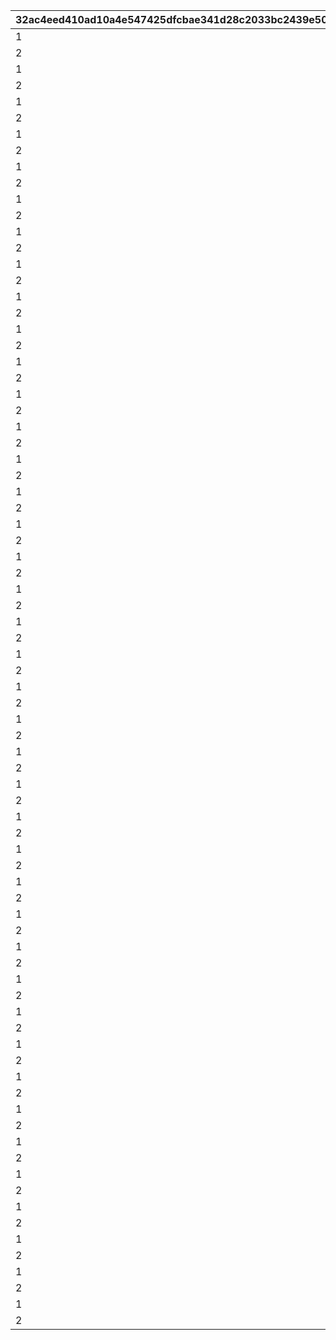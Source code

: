 |32ac4eed410ad10a4e547425dfcbae341d28c2033bc2439e5079fe4b52df9e0e|f11c809bf76163464bdcc4ea4d91db822dcffb4087f91708f7a66ca89fedff34|7f60283fc600bc2cd521ed540a2c7f5aecf27d331908a79d54ebcb98363c1dfd|b131ecca08d7a7b7aeb6a678f9574536ecf4748250f97c0cb622114d4f21f547|fbda3ee46c4c45d29f7110f4511c722ee4bf9145c5f95befdab395cc1af83d5f|687ba09430182968fa7beaf017c74dd2fec457e0e460748b400be6ed6dbc50c0|d276ef70f86ce13b7db04f313757bbb46d6701cfd9cbed98a437a5912c482782|aba667a956c4cbf226a1067811dd3ded80842e10420a52fce2e7f6b721d62223|bec30e90b80b64ad1b821aa239473560f5a6ba398a59d452c1a7e2a9e4c14d77|e6110b2cb7cf22d20690e43d60c1281ce1947ebd5684f34e8ff2ef9d3aaa8bdc|81da84fa54678bc8c6842d72e54cc420049d89145df26b7c1bb57ca7520e3184|eeaf49e26604995caa18116131c5fe423b053d99d5a1513fdcb4b1084d5bba3b|d514386c59283e2586e237e7333338f89dd8d7bc8dce03903689d95df83a5b61|
| --- | --- | --- | --- | --- | --- | --- | --- | --- | --- | --- | --- | --- |
|1|2018/04/20 4:59:59|2|1|2018/03/14 12:00:00|bgm_M90|1001|1|3|2018/03/19 11:59:00|2018/03/18 11:59:00|0|2018/03/21 5:00:00|
|2|2018/05/22 4:59:59|2|1|2018/04/13 12:00:00|bgm_M97|1002|1|4|2018/04/18 11:59:00|2018/04/17 11:59:00|1001|2018/04/20 5:00:00|
|1|2018/06/21 4:59:59|2|1|2018/05/15 12:00:00|bgm_M104|1003|1|5|2018/05/20 11:59:00|2018/05/19 11:59:00|1002|2018/05/22 5:00:00|
|2|2018/07/21 4:59:59|2|1|2018/06/14 12:00:00|bgm_M115|1004|1|6|2018/06/19 11:59:00|2018/06/18 11:59:00|1003|2018/06/21 5:00:00|
|1|2018/08/22 4:59:59|2|1|2018/07/14 12:00:00|bgm_M119|1005|1|7|2018/07/19 11:59:00|2018/07/18 11:59:00|1004|2018/07/21 5:00:00|
|2|2018/09/21 4:59:59|2|1|2018/08/15 12:00:00|bgm_M132|1006|1|8|2018/08/20 11:59:00|2018/08/19 11:59:00|1005|2018/08/22 5:00:00|
|1|2018/10/22 4:59:59|2|1|2018/09/14 12:00:00|bgm_M139|1007|1|9|2018/09/19 11:59:00|2018/09/18 11:59:00|1006|2018/09/21 5:00:00|
|2|2018/11/22 4:59:59|2|1|2018/10/15 12:00:00|bgm_M166|1008|1|10|2018/10/20 11:59:00|2018/10/19 11:59:00|1007|2018/10/22 5:00:00|
|1|2018/12/22 4:59:59|2|1|2018/11/15 12:00:00|bgm_M175|1009|1|11|2018/11/20 11:59:00|2018/11/19 11:59:00|1008|2018/11/22 5:00:00|
|2|2019/01/23 4:59:59|2|1|2018/12/15 12:00:00|bgm_M181|1010|1|12|2018/12/20 11:59:00|2018/12/19 11:59:00|1009|2018/12/22 5:00:00|
|1|2019/02/20 4:59:59|2|1|2019/01/16 12:00:00|bgm_M186|1011|1|1|2019/01/21 11:59:00|2019/01/20 11:59:00|1010|2019/01/23 5:00:00|
|2|2019/03/23 4:59:59|2|1|2019/02/13 12:00:00|bgm_M205|1012|1|2|2019/02/18 11:59:00|2019/02/17 11:59:00|1011|2019/02/20 5:00:00|
|1|2019/04/22 4:59:59|2|1|2019/03/16 12:00:00|bgm_M90|1013|1|3|2019/03/21 11:59:00|2019/03/20 11:59:00|1012|2019/03/23 5:00:00|
|2|2019/05/23 4:59:59|2|1|2019/04/15 12:00:00|bgm_M97|1014|1|4|2019/04/20 11:59:00|2019/04/19 11:59:00|1013|2019/04/22 5:00:00|
|1|2019/06/22 4:59:59|2|1|2019/05/16 12:00:00|bgm_M104|1015|1|5|2019/05/21 11:59:00|2019/05/20 11:59:00|1014|2019/05/23 5:00:00|
|2|2019/07/23 4:59:59|2|1|2019/06/15 12:00:00|bgm_M115|1016|1|6|2019/06/20 11:59:00|2019/06/19 11:59:00|1015|2019/06/22 5:00:00|
|1|2019/08/23 4:59:59|2|1|2019/07/16 12:00:00|bgm_M119|1017|1|7|2019/07/21 11:59:00|2019/07/20 11:59:00|1016|2019/07/23 5:00:00|
|2|2019/09/23 4:59:59|2|1|2019/08/16 12:00:00|bgm_M132|1018|1|8|2019/08/21 11:59:00|2019/08/20 11:59:00|1017|2019/08/23 5:00:00|
|1|2019/10/25 4:59:59|2|1|2019/09/16 12:00:00|bgm_M139|1019|1|9|2019/09/21 11:59:00|2019/09/20 11:59:00|1018|2019/09/23 5:00:00|
|2|2019/11/24 4:59:59|2|1|2019/10/18 12:00:00|bgm_M166|1020|1|10|2019/10/23 11:59:00|2019/10/22 11:59:00|1019|2019/10/25 5:00:00|
|1|2019/12/25 4:59:59|2|1|2019/11/17 12:00:00|bgm_M175|1021|1|11|2019/11/22 11:59:00|2019/11/21 11:59:00|1020|2019/11/24 5:00:00|
|2|2020/01/25 4:59:59|2|1|2019/12/18 12:00:00|bgm_M181|1022|1|12|2019/12/23 11:59:00|2019/12/22 11:59:00|1021|2019/12/25 5:00:00|
|1|2020/02/23 4:59:59|2|1|2020/01/18 12:00:00|bgm_M186|1023|1|1|2020/01/23 11:59:00|2020/01/22 11:59:00|1022|2020/01/25 5:00:00|
|2|2020/03/25 4:59:59|2|1|2020/02/16 12:00:00|bgm_M205|1024|1|2|2020/02/21 11:59:00|2020/02/20 11:59:00|1023|2020/02/23 5:00:00|
|1|2020/04/25 4:59:59|2|1|2020/03/18 12:00:00|bgm_M90|1025|1|3|2020/03/23 11:59:00|2020/03/22 11:59:00|1024|2020/03/25 5:00:00|
|2|2020/05/26 4:59:59|2|1|2020/04/18 12:00:00|bgm_M97|1026|1|4|2020/04/23 11:59:00|2020/04/22 11:59:00|1025|2020/04/25 5:00:00|
|1|2020/06/25 4:59:59|2|1|2020/05/19 12:00:00|bgm_M104|1027|1|5|2020/05/24 11:59:00|2020/05/23 11:59:00|1026|2020/05/26 5:00:00|
|2|2020/07/26 4:59:59|2|1|2020/06/18 12:00:00|bgm_M115|1028|1|6|2020/06/23 11:59:00|2020/06/22 11:59:00|1027|2020/06/25 5:00:00|
|1|2020/08/26 4:59:59|2|1|2020/07/19 12:00:00|bgm_M119|1029|1|7|2020/07/24 11:59:00|2020/07/23 11:59:00|1028|2020/07/26 5:00:00|
|2|2020/09/25 4:59:59|2|1|2020/08/19 12:00:00|bgm_M132|1030|1|8|2020/08/24 11:59:00|2020/08/23 11:59:00|1029|2020/08/26 5:00:00|
|1|2020/10/26 4:59:59|2|1|2020/09/18 12:00:00|bgm_M139|1031|1|9|2020/09/23 11:59:00|2020/09/22 11:59:00|1030|2020/09/25 5:00:00|
|2|2020/11/25 4:59:59|2|1|2020/10/19 12:00:00|bgm_M166|1032|1|10|2020/10/24 11:59:00|2020/10/23 11:59:00|1031|2020/10/26 5:00:00|
|1|2020/12/26 4:59:59|2|1|2020/11/18 12:00:00|bgm_M175|1033|1|11|2020/11/23 11:59:00|2020/11/22 11:59:00|1032|2020/11/25 5:00:00|
|2|2021/01/26 4:59:59|2|1|2020/12/19 12:00:00|bgm_M181|1034|1|12|2020/12/24 11:59:00|2020/12/23 11:59:00|1033|2020/12/26 5:00:00|
|1|2021/02/23 4:59:59|2|1|2021/01/19 12:00:00|bgm_M186|1035|1|1|2021/01/24 11:59:00|2021/01/23 11:59:00|1034|2021/01/26 5:00:00|
|2|2021/03/26 4:59:59|2|1|2021/02/16 12:00:00|bgm_M205|1036|1|2|2021/02/21 11:59:00|2021/02/20 11:59:00|1035|2021/02/23 5:00:00|
|1|2021/04/25 4:59:59|2|1|2021/03/19 12:00:00|bgm_M90|1037|1|3|2021/03/24 11:59:00|2021/03/23 11:59:00|1036|2021/03/26 5:00:00|
|2|2021/05/26 4:59:59|2|1|2021/04/18 12:00:00|bgm_M97|1038|1|4|2021/04/23 11:59:00|2021/04/22 11:59:00|1037|2021/04/25 5:00:00|
|1|2021/06/25 4:59:59|2|1|2021/05/19 12:00:00|bgm_M104|1039|1|5|2021/05/24 11:59:00|2021/05/23 11:59:00|1038|2021/05/26 5:00:00|
|2|2021/07/26 4:59:59|2|1|2021/06/18 12:00:00|bgm_M115|1040|1|6|2021/06/23 11:59:00|2021/06/22 11:59:00|1039|2021/06/25 5:00:00|
|1|2021/08/26 4:59:59|2|1|2021/07/19 12:00:00|bgm_M119|1041|1|7|2021/07/24 11:59:00|2021/07/23 11:59:00|1040|2021/07/26 5:00:00|
|2|2021/09/25 4:59:59|2|1|2021/08/19 12:00:00|bgm_M132|1042|1|8|2021/08/24 11:59:00|2021/08/23 11:59:00|1041|2021/08/26 5:00:00|
|1|2021/10/26 4:59:59|2|1|2021/09/18 12:00:00|bgm_M139|1043|1|9|2021/09/23 11:59:00|2021/09/22 11:59:00|1042|2021/09/25 5:00:00|
|2|2021/11/25 4:59:59|2|1|2021/10/19 12:00:00|bgm_M166|1044|1|10|2021/10/24 11:59:00|2021/10/23 11:59:00|1043|2021/10/26 5:00:00|
|1|2021/12/26 4:59:59|2|1|2021/11/18 12:00:00|bgm_M175|1045|1|11|2021/11/23 11:59:00|2021/11/22 11:59:00|1044|2021/11/25 5:00:00|
|2|2022/01/26 4:59:59|2|1|2021/12/19 12:00:00|bgm_M181|1046|1|12|2021/12/24 11:59:00|2021/12/23 11:59:00|1045|2021/12/26 5:00:00|
|1|2022/02/23 4:59:59|2|1|2022/01/19 12:00:00|bgm_M186|1047|1|1|2022/01/24 11:59:00|2022/01/23 11:59:00|1046|2022/01/26 5:00:00|
|2|2022/03/26 4:59:59|2|1|2022/02/16 12:00:00|bgm_M205|1048|1|2|2022/02/21 11:59:00|2022/02/20 11:59:00|1047|2022/02/23 5:00:00|
|1|2022/04/25 4:59:59|2|1|2022/03/19 12:00:00|bgm_M90|1049|1|3|2022/03/24 11:59:00|2022/03/23 11:59:00|1048|2022/03/26 5:00:00|
|2|2022/05/26 4:59:59|2|1|2022/04/18 12:00:00|bgm_M97|1050|1|4|2022/04/23 11:59:00|2022/04/22 11:59:00|1049|2022/04/25 5:00:00|
|1|2022/06/25 4:59:59|2|1|2022/05/19 12:00:00|bgm_M104|1051|1|5|2022/05/24 11:59:00|2022/05/23 11:59:00|1050|2022/05/26 5:00:00|
|2|2022/07/26 4:59:59|2|1|2022/06/18 12:00:00|bgm_M115|1052|1|6|2022/06/23 11:59:00|2022/06/22 11:59:00|1051|2022/06/25 5:00:00|
|1|2022/08/26 4:59:59|2|1|2022/07/19 12:00:00|bgm_M119|1053|1|7|2022/07/24 11:59:00|2022/07/23 11:59:00|1052|2022/07/26 5:00:00|
|2|2022/09/25 4:59:59|2|1|2022/08/19 12:00:00|bgm_M132|1054|1|8|2022/08/24 11:59:00|2022/08/23 11:59:00|1053|2022/08/26 5:00:00|
|1|2022/10/26 4:59:59|2|1|2022/09/18 12:00:00|bgm_M139|1055|1|9|2022/09/23 11:59:00|2022/09/22 11:59:00|1054|2022/09/25 5:00:00|
|2|2022/11/25 4:59:59|2|1|2022/10/19 12:00:00|bgm_M166|1056|1|10|2022/10/24 11:59:00|2022/10/23 11:59:00|1055|2022/10/26 5:00:00|
|1|2022/12/26 4:59:59|2|1|2022/11/18 12:00:00|bgm_M175|1057|1|11|2022/11/23 11:59:00|2022/11/22 11:59:00|1056|2022/11/25 5:00:00|
|2|2023/01/26 4:59:59|2|1|2022/12/19 12:00:00|bgm_M181|1058|1|12|2022/12/24 11:59:00|2022/12/23 11:59:00|1057|2022/12/26 5:00:00|
|1|2023/02/23 4:59:59|2|1|2023/01/19 12:00:00|bgm_M186|1059|1|1|2023/01/24 11:59:00|2023/01/23 11:59:00|1058|2023/01/26 5:00:00|
|2|2023/03/26 4:59:59|2|1|2023/02/16 12:00:00|bgm_M205|1060|1|2|2023/02/21 11:59:00|2023/02/20 11:59:00|1059|2023/02/23 5:00:00|
|1|2023/04/26 4:59:59|2|1|2023/03/19 12:00:00|bgm_M90|1061|1|3|2023/03/24 11:59:00|2023/03/23 11:59:00|1060|2023/03/26 5:00:00|
|2|2023/05/26 4:59:59|2|1|2023/04/19 12:00:00|bgm_M97|1063|1|4|2023/04/24 11:59:00|2023/04/23 11:59:00|1061|2023/04/26 5:00:00|
|1|2023/06/25 4:59:59|2|1|2023/05/19 12:00:00|bgm_M104|1064|1|5|2023/05/24 11:59:00|2023/05/23 11:59:00|1063|2023/05/26 5:00:00|
|2|2023/07/26 4:59:59|2|1|2023/06/18 12:00:00|bgm_M115|1065|1|6|2023/06/23 11:59:00|2023/06/22 11:59:00|1064|2023/06/25 5:00:00|
|1|2023/08/26 4:59:59|2|1|2023/07/19 12:00:00|bgm_M119|1066|1|7|2023/07/24 11:59:00|2023/07/23 11:59:00|1065|2023/07/26 5:00:00|
|2|2023/09/25 4:59:59|2|1|2023/08/19 12:00:00|bgm_M132|1067|1|8|2023/08/24 11:59:00|2023/08/23 11:59:00|1066|2023/08/26 5:00:00|
|1|2023/10/26 4:59:59|2|1|2023/09/18 12:00:00|bgm_M139|1068|1|9|2023/09/23 11:59:00|2023/09/22 11:59:00|1067|2023/09/25 5:00:00|
|2|2023/11/25 4:59:59|2|1|2023/10/19 12:00:00|bgm_M166|1069|1|10|2023/10/24 11:59:59|2023/10/23 11:59:59|1068|2023/10/26 5:00:00|
|1|2023/12/26 4:59:59|2|1|2023/11/18 12:00:00|bgm_M175|1070|1|11|2023/11/23 11:59:59|2023/11/22 11:59:59|1069|2023/11/25 5:00:00|
|2|2024/01/26 4:59:59|2|1|2023/12/19 12:00:00|bgm_M181|1071|1|12|2023/12/24 11:59:59|2023/12/23 11:59:59|1070|2023/12/26 5:00:00|
|1|2024/02/24 4:59:59|2|1|2024/01/19 12:00:00|bgm_M186|1072|1|1|2024/01/24 11:59:59|2024/01/23 11:59:59|1071|2024/01/26 5:00:00|
|2|2024/03/26 4:59:59|2|1|2024/02/15 0:00:00|bgm_M205|1073|1|2|2024/02/22 11:59:59|2024/02/21 11:59:59|1072|2024/02/24 5:00:00|
|1|2024/04/25 4:59:59|2|1|2024/03/19 12:00:00|bgm_M90|1074|1|3|2024/03/24 11:59:59|2024/03/23 11:59:59|1073|2024/03/26 5:00:00|
|2|2024/05/26 4:59:59|2|1|2024/04/18 12:00:00|bgm_M97|1075|1|4|2024/04/23 11:59:59|2024/04/22 11:59:59|1074|2024/04/25 5:00:00|
|1|2024/06/25 4:59:59|2|1|2024/05/19 12:00:00|bgm_M104|1076|1|5|2024/05/24 11:59:59|2024/05/23 11:59:59|1075|2024/05/26 5:00:00|
|2|2024/07/26 4:59:59|2|1|2024/06/18 12:00:00|bgm_M115|1077|1|6|2024/06/23 11:59:59|2024/06/22 11:59:59|1076|2024/06/25 5:00:00|
|1|2024/08/26 4:59:59|2|1|2024/07/19 12:00:00|bgm_M119|1078|1|7|2024/07/24 11:59:59|2024/07/23 11:59:59|1077|2024/07/26 5:00:00|
|2|2024/09/25 4:59:59|2|1|2024/08/19 12:00:00|bgm_M132|1079|1|8|2024/08/24 11:59:59|2024/08/23 11:59:59|1078|2024/08/26 5:00:00|
|1|2024/10/26 4:59:59|2|1|2024/09/18 12:00:00|bgm_M139|1080|1|9|2024/09/23 11:59:59|2024/09/22 11:59:59|1079|2024/09/25 5:00:00|
|2|2024/11/25 4:59:59|2|1|2024/10/19 12:00:00|bgm_M166|1081|1|10|2024/10/24 11:59:59|2024/10/23 11:59:59|1080|2024/10/26 5:00:00|